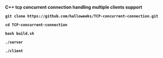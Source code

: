 <b> C++ tcp concurrent connection handling multiple clients support</p>

```
git clone https://github.com/halloweeks/TCP-concurrent-connection.git
```

```
cd TCP-concurrent-connection
```

```
bash build.sh
```

```
./server
```

```
./client
```
